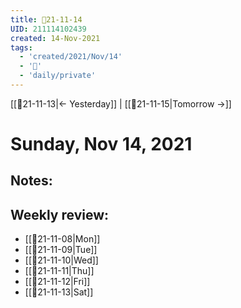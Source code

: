 ```yaml
---
title: 📝21-11-14
UID: 211114102439
created: 14-Nov-2021
tags:
  - 'created/2021/Nov/14'
  - '📅'
  - 'daily/private'
---
```

[[📝21-11-13|<- Yesterday]] | [[📝21-11-15|Tomorrow ->]]
# Sunday, Nov 14, 2021

## Notes:


## Weekly review:
- [[📝21-11-08|Mon]]
- [[📝21-11-09|Tue]]
- [[📝21-11-10|Wed]]
- [[📝21-11-11|Thu]]
- [[📝21-11-12|Fri]]
- [[📝21-11-13|Sat]]
